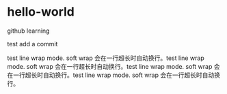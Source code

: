 # hello-world
github learning

test add a commit


test line wrap mode. soft wrap 会在一行超长时自动换行。test line wrap mode. soft wrap 会在一行超长时自动换行。test line wrap mode. soft wrap 会在一行超长时自动换行。test line wrap mode. soft wrap 会在一行超长时自动换行。
